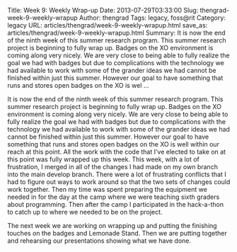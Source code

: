 Title: Week 9: Weekly Wrap-up
Date: 2013-07-29T03:33:00
Slug: thengrad-week-9-weekly-wrapup
Author: thengrad
Tags: legacy, foss@rit
Category: legacy
URL: articles/thengrad/week-9-weekly-wrapup.html
save_as: articles/thengrad/week-9-weekly-wrapup.html
Summary: It is now the end of the ninth week of this summer research program. This summer research project is beginning to fully wrap up. Badges on the XO environment is coming along very nicely. We are very close to being able to fully realize the goal we had with badges but due to complications with the technology we had available to work with some of the grander ideas we had cannot be finished within just this summer. However our goal to have something that runs and stores open badges on the XO is wel ... 

It is now the end of the ninth week of this summer research program. This
summer research project is beginning to fully wrap up. Badges on the XO
environment is coming along very nicely. We are very close to being able to
fully realize the goal we had with badges but due to complications with the
technology we had available to work with some of the grander ideas we had
cannot be finished within just this summer. However our goal to have something
that runs and stores open badges on the XO is well within our reach at this
point. All the work with the code that I’ve elected to take on at this point
was fully wrapped up this week. This week, with a lot of frustration, I merged
in all of the changes I had made on my own branch into the main develop
branch. There were a lot of frustrating conflicts that I had to figure out
ways to work around so that the two sets of changes could work together. Then
my time was spent preparing the equipment we needed in for the day at the camp
where we were teaching sixth graders about programming. Then after the camp I
participated in the hack-a-thon to catch up to where we needed to be on the
project.

The next week we are working on wrapping up and putting the finishing touches
on the badges and Lemonade Stand. Then we are putting together and rehearsing
our presentations showing what we have done.

